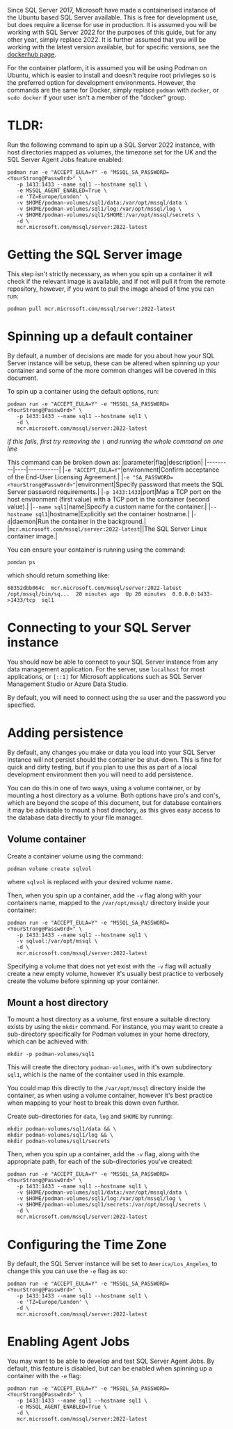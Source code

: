Since SQL Server 2017, Microsoft have made a containerised instance of the Ubuntu based SQL Server available. This is free for development use, but does require a license for use in production. It is assumed you will be working with SQL Server 2022 for the purposes of this guide, but for any other year, simply replace 2022. It is further assumed that you will be working with the latest version available, but for specific versions, see the [dockerhub page](https://hub.docker.com/_/microsoft-mssql-server/).

For the container platform, it is assumed you will be using Podman on Ubuntu, which is easier to install and doesn't require root privileges so is the preferred option for development environments. However, the commands are the same for Docker, simply replace `podman` with `docker`, or `sudo docker` if your user isn't a member of the "docker" group.

# TLDR:

Run the following command to spin up a SQL Server 2022 instance, with host directories mapped as volumes, the timezone set for the UK and the SQL Server Agent Jobs feature enabled:
```shell
podman run -e "ACCEPT_EULA=Y" -e "MSSQL_SA_PASSWORD=<YourStrong@Passw0rd>" \
   -p 1433:1433 --name sql1 --hostname sql1 \
   -e MSSQL_AGENT_ENABLED=True \
   -e 'TZ=Europe/London' \
   -v $HOME/podman-volumes/sql1/data:/var/opt/mssql/data \
   -v $HOME/podman-volumes/sql1/log:/var/opt/mssql/log \
   -v $HOME/podman-volumes/sql1/$HOME:/var/opt/mssql/secrets \
   -d \
   mcr.microsoft.com/mssql/server:2022-latest
```

# Getting the SQL Server image

This step isn't strictly necessary, as when you spin up a container it will check if the relevant image is available, and if not will pull it from the remote repository, however, if you want to pull the image ahead of time you can run:
```shell
podman pull mcr.microsoft.com/mssql/server:2022-latest
```

# Spinning up a default container

By default, a number of decisions are made for you about how your SQL Server instance will be setup, these can be altered when spinning up your container and some of the more common changes will be covered in this document.

To spin up a container using the default options, run:
```shell
podman run -e "ACCEPT_EULA=Y" -e "MSSQL_SA_PASSWORD=<YourStrong@Passw0rd>" \
   -p 1433:1433 --name sql1 --hostname sql1 \
   -d \
   mcr.microsoft.com/mssql/server:2022-latest
```
*if this fails, first try removing the `\` and running the whole command on one line*

This command can be broken down as:
|parameter|flag|description|
|---------|----|-----------|
|`-e "ACCEPT_EULA=Y"`|environment|Confirm acceptance of the End-User Licensing Agreement.|
|`-e "SA_PASSWORD=<YourStrong@Passw0rd>"`|environment|Specify password that meets the SQL Server password requirements.|
|`-p 1433:1433`|port|Map a TCP port on the host environment (first value) with a TCP port in the container (second value).|
|`--name sql1`|name|Specify a custom name for the container.|
|`--hostname sql1`|hostname|Explicitly set the container hostname.|
|`-d`|daemon|Run the container in the background.|
|`mcr.microsoft.com/mssql/server:2022-latest`||The SQL Server Linux container image.|

You can ensure your container is running using the command:
```shell
pomdan ps
```
which should return something like:

`68352dbb064c  mcr.microsoft.com/mssql/server:2022-latest  /opt/mssql/bin/sq...  20 minutes ago  Up 20 minutes  0.0.0.0:1433->1433/tcp  sql1`

# Connecting to your SQL Server instance

You should now be able to connect to your SQL Server instance from any data management application. For the server, use `localhost` for most applications, or `[::1]` for Microsoft applications such as SQL Server Management Studio or Azure Data Studio.

By default, you will need to connect using the `sa` user and the password you specified.

# Adding persistence

By default, any changes you make or data you load into your SQL Server instance will not persist should the container be shut-down. This is fine for quick and dirty testing, but if you plan to use this as part of a local development environment then you will need to add persistence.

You can do this in one of two ways, using a volume container, or by mounting a host directory as a volume. Both options have pro's and con's, which are beyond the scope of this document, but for database containers it may be advisable to mount a host directory, as this gives easy access to the database data directly to your file manager.

## Volume container

Create a container volume using the command:
```shell
podman volume create sqlvol
```
where `sqlvol` is replaced with your desired volume name.

Then, when you spin up a container, add the `-v` flag along with your containers name, mapped to the `/var/opt/mssql/` directory inside your container:
```shell
podman run -e "ACCEPT_EULA=Y" -e "MSSQL_SA_PASSWORD=<YourStrong@Passw0rd>" \
   -p 1433:1433 --name sql1 --hostname sql1 \
   -v sqlvol:/var/opt/mssql \
   -d \
   mcr.microsoft.com/mssql/server:2022-latest
```

Specifying a volume that does not yet exist with the `-v` flag will actually create a new empty volume, however it's usually best practice to verbosely create the volume before spinning up your container.

## Mount a host directory

To mount a host directory as a volume, first ensure a suitable directory exists by using the `mkdir` command. For instance, you may want to create a sub-directory specifically for Podman volumes in your home directory, which can be achieved with:
```shell
mkdir -p podman-volumes/sql1
```

This will create the directory `podman-volumes`, with it's own subdirectory `sql1`, which is the name of the container used in this example.

You could map this directly to the `/var/opt/mssql` directory inside the container, as when using a volume container, however it's best practice when mapping to your host to break this down even further.

Create sub-directories for `data`, `log` and `$HOME` by running:
```shell
mkdir podman-volumes/sql1/data && \
mkdir podman-volumes/sql1/log && \
mkdir podman-volumes/sql1/secrets
```

Then, when you spin up a container, add the `-v` flag, along with the appropriate path, for each of the sub-directories you've created:
```shell
podman run -e "ACCEPT_EULA=Y" -e "MSSQL_SA_PASSWORD=<YourStrong@Passw0rd>" \
   -p 1433:1433 --name sql1 --hostname sql1 \
   -v $HOME/podman-volumes/sql1/data:/var/opt/mssql/data \
   -v $HOME/podman-volumes/sql1/log:/var/opt/mssql/log \
   -v $HOME/podman-volumes/sql1/secrets:/var/opt/mssql/secrets \
   -d \
   mcr.microsoft.com/mssql/server:2022-latest
```

# Configuring the Time Zone

By default, the SQL Server instance will be set to `America/Los_Angeles`, to change this you can use the `-e` flag as so:
```shell
podman run -e "ACCEPT_EULA=Y" -e "MSSQL_SA_PASSWORD=<YourStrong@Passw0rd>" \
   -p 1433:1433 --name sql1 --hostname sql1 \
   -e 'TZ=Europe/London' \
   -d \
   mcr.microsoft.com/mssql/server:2022-latest
```

# Enabling Agent Jobs

You may want to be able to develop and test SQL Server Agent Jobs. By default, this feature is disabled, but can be enabled when spinning up a container with the `-e` flag:
```shell
podman run -e "ACCEPT_EULA=Y" -e "MSSQL_SA_PASSWORD=<YourStrong@Passw0rd>" \
   -p 1433:1433 --name sql1 --hostname sql1 \
   -e MSSQL_AGENT_ENABLED=True \
   -d \
   mcr.microsoft.com/mssql/server:2022-latest
```

